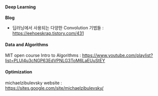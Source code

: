 #### Deep Learning ####
**Blog**
- 딥러닝에서 사용되는 다양한 Convolution 기법들 : https://eehoeskrap.tistory.com/431

#### Data and Algorithms ####
MIT open course Intro to Algorithms : https://www.youtube.com/playlist?list=PLUl4u3cNGP63EdVPNLG3ToM6LaEUuStEY

#### Optimization ####
michaelzibulevsky website : https://sites.google.com/site/michaelzibulevsky/

